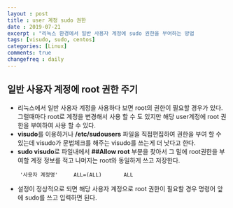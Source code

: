 ```yaml
---
layout : post
title : user 계정 sudo 권한 
date : 2019-07-21
excerpt : "리눅스 환경에서 일반 사용자 계정에 sudo 권한을 부여하는 방법             "
tags: [visudo, sudo, centos]
categories: [Linux]
comments: true
changefreq : daily
---
```



## 일반 사용자 계정에  root 권한 주기 

- 리눅스에서 일반 사용자 계정을 사용하다 보면 root의 권한이 필요할 경우가 있다. 그럴때마다 root로 계정을 변경해서 사용 할 수 도 있지만 해당 user계정에 root 권한을 부여하여 사용 할 수 있다.
- **visudo**를 이용하거나 **/etc/sudousers** 파일을 직접편집하여 권한을 부여 할 수 있는데 visudo가 문법체크를 해주는 visudo를 쓰는게 더 낫다고 한다. 
- **sudo visudo**로 파일내에서 **##Allow root** 부분을 찾아서 그 밑에 root권한을 부여할 계정 정보를 적고 나머지는 root와 동일하게 쓰고 저장한다. 
~~~ shell
    '사용자 계정명'     ALL=(ALL)       ALL
~~~ 
- 설정이 정상적으로 되면 해당 사용자 계정으로  root 권한이 필요할 경우 명령어 앞에 sudo를 쓰고 입력하면 된다. 

 
